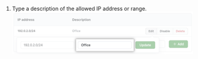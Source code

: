 1. Type a description of the allowed IP address or range.
  ![Key field to add name for IP address](/assets/images/help/security/ip-address-edit-name-field.png)
